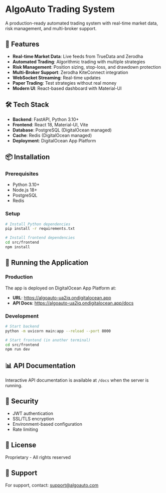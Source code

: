# AlgoAuto Trading System

A production-ready automated trading system with real-time market data, risk management, and multi-broker support.

## 🚀 Features

- **Real-time Market Data**: Live feeds from TrueData and Zerodha
- **Automated Trading**: Algorithmic trading with multiple strategies
- **Risk Management**: Position sizing, stop-loss, and drawdown protection
- **Multi-Broker Support**: Zerodha KiteConnect integration
- **WebSocket Streaming**: Real-time updates
- **Paper Trading**: Test strategies without real money
- **Modern UI**: React-based dashboard with Material-UI

## 🛠️ Tech Stack

- **Backend**: FastAPI, Python 3.10+
- **Frontend**: React 18, Material-UI, Vite
- **Database**: PostgreSQL (DigitalOcean managed)
- **Cache**: Redis (DigitalOcean managed)
- **Deployment**: DigitalOcean App Platform

## 📦 Installation

### Prerequisites
- Python 3.10+
- Node.js 18+
- PostgreSQL
- Redis

### Setup
```bash
# Install Python dependencies
pip install -r requirements.txt

# Install frontend dependencies
cd src/frontend
npm install
```

## 🚀 Running the Application

### Production
The app is deployed on DigitalOcean App Platform at:
- **URL**: https://algoauto-ua2iq.ondigitalocean.app
- **API Docs**: https://algoauto-ua2iq.ondigitalocean.app/docs

### Development
```bash
# Start backend
python -m uvicorn main:app --reload --port 8000

# Start frontend (in another terminal)
cd src/frontend
npm run dev
```

## 📊 API Documentation

Interactive API documentation is available at `/docs` when the server is running.

## 🔐 Security

- JWT authentication
- SSL/TLS encryption
- Environment-based configuration
- Rate limiting

## 📝 License

Proprietary - All rights reserved

## 🤝 Support

For support, contact: support@algoauto.com